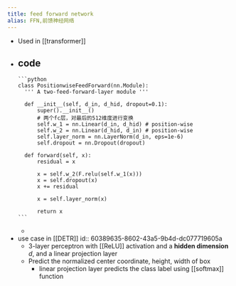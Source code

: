 ```yaml
---
title: feed forward network
alias: FFN,前馈神经网络
---
```


- Used in [[transformer]]
- code
    -
      ```python
      class PositionwiseFeedForward(nn.Module):
        ''' A two-feed-forward-layer module '''
      
        def __init__(self, d_in, d_hid, dropout=0.1):
            super().__init__()
            # 两个fc层，对最后的512维度进行变换
            self.w_1 = nn.Linear(d_in, d_hid) # position-wise
            self.w_2 = nn.Linear(d_hid, d_in) # position-wise
            self.layer_norm = nn.LayerNorm(d_in, eps=1e-6)
            self.dropout = nn.Dropout(dropout)
      
        def forward(self, x):
            residual = x
      
            x = self.w_2(F.relu(self.w_1(x)))
            x = self.dropout(x)
            x += residual
      
            x = self.layer_norm(x)
      
            return x
      ```
    -
- use case in [[DETR]]
  id:: 60389635-8602-43a5-9b4d-dc077719605a
    - 3-layer perceptron with [[ReLU]] activation and a **hidden dimension** $d$, and a linear projection layer
    - Predict the normalized center coordinate, height, width of box
        - linear projection layer predicts the class label using [[softmax]] function